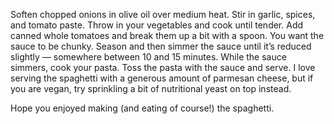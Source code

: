 Soften chopped onions in olive oil over medium heat.
Stir in garlic, spices, and tomato paste.
Throw in your vegetables and cook until tender.
Add canned whole tomatoes and break them up a bit with a spoon. You want the sauce to be chunky.
Season and then simmer the sauce until it’s reduced slightly — somewhere between 10 and 15 minutes.
While the sauce simmers, cook your pasta.
Toss the pasta with the sauce and serve.
I love serving the spaghetti with a generous amount of parmesan cheese, but if you are vegan, try sprinkling a bit of nutritional yeast on top instead.

Hope you enjoyed making (and eating of course!) the spaghetti.